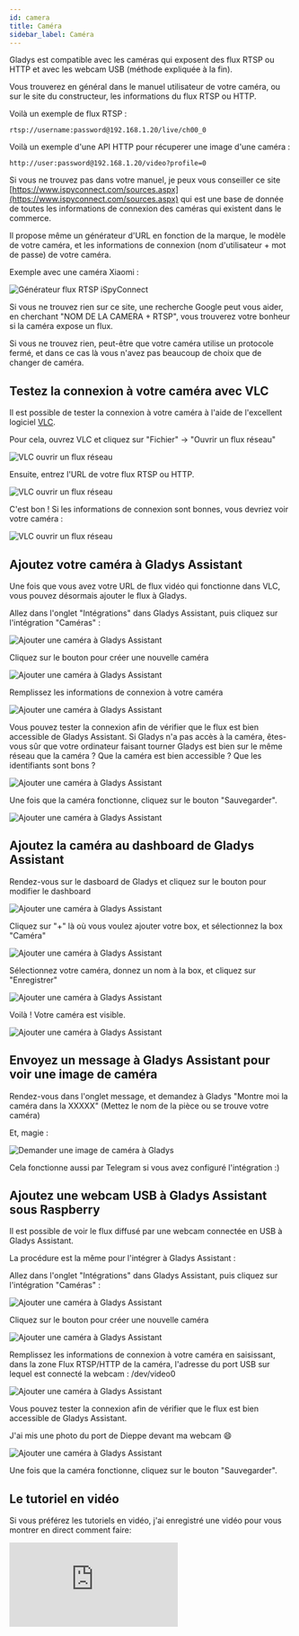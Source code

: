```yaml
---
id: camera
title: Caméra
sidebar_label: Caméra
---
```


Gladys est compatible avec les caméras qui exposent des flux RTSP ou HTTP et avec les webcam USB (méthode expliquée à la fin).

Vous trouverez en général dans le manuel utilisateur de votre caméra, ou sur le site du constructeur, les informations du flux RTSP ou HTTP.

Voilà un exemple de flux RTSP :

```
rtsp://username:password@192.168.1.20/live/ch00_0
```

Voilà un exemple d'une API HTTP pour récuperer une image d'une caméra :

```
http://user:password@192.168.1.20/video?profile=0
```

Si vous ne trouvez pas dans votre manuel, je peux vous conseiller ce site [https://www.ispyconnect.com/sources.aspx](https://www.ispyconnect.com/sources.aspx) qui est une base de donnée de toutes les informations de connexion des caméras qui existent dans le commerce.

Il propose même un générateur d'URL en fonction de la marque, le modèle de votre caméra, et les informations de connexion (nom d'utilisateur + mot de passe) de votre caméra.

Exemple avec une caméra Xiaomi :

![Générateur flux RTSP iSpyConnect](../../../../../static/img/docs/fr/configuration/camera/camera-ispy.png)

Si vous ne trouvez rien sur ce site, une recherche Google peut vous aider, en cherchant "NOM DE LA CAMERA + RTSP", vous trouverez votre bonheur si la caméra expose un flux.

Si vous ne trouvez rien, peut-être que votre caméra utilise un protocole fermé, et dans ce cas là vous n'avez pas beaucoup de choix que de changer de caméra.

## Testez la connexion à votre caméra avec VLC

Il est possible de tester la connexion à votre caméra à l'aide de l'excellent logiciel [VLC](https://www.videolan.org/vlc/index.fr.html).

Pour cela, ouvrez VLC et cliquez sur "Fichier" -> "Ouvrir un flux réseau"

![VLC ouvrir un flux réseau](../../../../../static/img/docs/fr/configuration/camera/camera-vlc-step-1.png)

Ensuite, entrez l'URL de votre flux RTSP ou HTTP.

![VLC ouvrir un flux réseau](../../../../../static/img/docs/fr/configuration/camera/camera-vlc-step-2.png)

C'est bon ! Si les informations de connexion sont bonnes, vous devriez voir votre caméra :

![VLC ouvrir un flux réseau](../../../../../static/img/docs/fr/configuration/camera/camera-vlc-step-3.png)

## Ajoutez votre caméra à Gladys Assistant

Une fois que vous avez votre URL de flux vidéo qui fonctionne dans VLC, vous pouvez désormais ajouter le flux à Gladys.

Allez dans l'onglet "Intégrations" dans Gladys Assistant, puis cliquez sur l'intégration "Caméras" :

![Ajouter une caméra à Gladys Assistant](../../../../../static/img/docs/fr/configuration/camera/camera-step-1.png)

Cliquez sur le bouton pour créer une nouvelle caméra

![Ajouter une caméra à Gladys Assistant](../../../../../static/img/docs/fr/configuration/camera/camera-step-2.png)

Remplissez les informations de connexion à votre caméra

![Ajouter une caméra à Gladys Assistant](../../../../../static/img/docs/fr/configuration/camera/camera-step-3.png)

Vous pouvez tester la connexion afin de vérifier que le flux est bien accessible de Gladys Assistant. Si Gladys n'a pas accès à la caméra, êtes-vous sûr que votre ordinateur faisant tourner Gladys est bien sur le même réseau que la caméra ? Que la caméra est bien accessible ? Que les identifiants sont bons ?

![Ajouter une caméra à Gladys Assistant](../../../../../static/img/docs/fr/configuration/camera/z_ajouter_webcam_usb_gladys_assistant_02-test.jpg)

Une fois que la caméra fonctionne, cliquez sur le bouton "Sauvegarder".

![Ajouter une caméra à Gladys Assistant](../../../../../static/img/docs/fr/configuration/camera/camera-step-4.png)

## Ajoutez la caméra au dashboard de Gladys Assistant

Rendez-vous sur le dasboard de Gladys et cliquez sur le bouton pour modifier le dashboard

![Ajouter une caméra à Gladys Assistant](../../../../../static/img/docs/fr/configuration/camera/camera-step-5.png)

Cliquez sur "+" là où vous voulez ajouter votre box, et sélectionnez la box "Caméra"

![Ajouter une caméra à Gladys Assistant](../../../../../static/img/docs/fr/configuration/camera/camera-step-6.png)

Sélectionnez votre caméra, donnez un nom à la box, et cliquez sur "Enregistrer"

![Ajouter une caméra à Gladys Assistant](../../../../../static/img/docs/fr/configuration/camera/camera-step-7.png)

Voilà ! Votre caméra est visible.

![Ajouter une caméra à Gladys Assistant](../../../../../static/img/docs/fr/configuration/camera/camera-step-8.png)

## Envoyez un message à Gladys Assistant pour voir une image de caméra

Rendez-vous dans l'onglet message, et demandez à Gladys "Montre moi la caméra dans la XXXXX" (Mettez le nom de la pièce ou se trouve votre caméra)

Et, magie :

![Demander une image de caméra à Gladys](../../../../../static/img/docs/fr/configuration/camera/chat-camera-fr.png)

Cela fonctionne aussi par Telegram si vous avez configuré l'intégration :)

## Ajoutez une webcam USB à Gladys Assistant sous Raspberry

Il est possible de voir le flux diffusé par une webcam connectée en USB à Gladys Assistant.

La procédure est la même pour l'intégrer à Gladys Assistant :

Allez dans l'onglet "Intégrations" dans Gladys Assistant, puis cliquez sur l'intégration "Caméras" :

![Ajouter une caméra à Gladys Assistant](../../../../../static/img/docs/fr/configuration/camera/camera-step-1.png)

Cliquez sur le bouton pour créer une nouvelle caméra

![Ajouter une caméra à Gladys Assistant](../../../../../static/img/docs/fr/configuration/camera/camera-step-2.png)

Remplissez les informations de connexion à votre caméra en saisissant, dans la zone Flux RTSP/HTTP de la caméra, l'adresse du port USB sur lequel est connecté la webcam : /dev/video0

![Ajouter une caméra à Gladys Assistant](../../../../../static/img/docs/fr/configuration/camera/z_ajouter_webcam_usb_gladys_assistant_01-config.jpg)

Vous pouvez tester la connexion afin de vérifier que le flux est bien accessible de Gladys Assistant.

J'ai mis une photo du port de Dieppe devant ma webcam 😄

![Ajouter une caméra à Gladys Assistant](../../../../../static/img/docs/fr/configuration/camera/z_ajouter_webcam_usb_gladys_assistant_02-test.jpg)

Une fois que la caméra fonctionne, cliquez sur le bouton "Sauvegarder".

## Le tutoriel en vidéo

Si vous préférez les tutoriels en vidéo, j'ai enregistré une vidéo pour vous montrer en direct comment faire:

<div class="videoContainer">
    <iframe class="video" src="https://www.youtube.com/embed/sCFoiqwSIq0" title="YouTube video player" frameborder="0" allow="accelerometer; autoplay; clipboard-write; encrypted-media; gyroscope; picture-in-picture" allowfullscreen></iframe>
</div>
